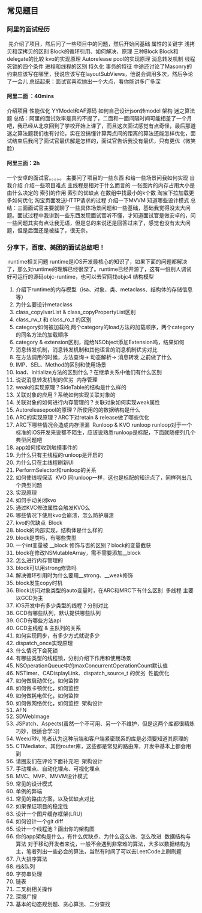 ##  常见题目

### 阿里的面试经历
 先介绍了项目，然后问了一些项目中的问题，然后开始问基础
属性的关键字
浅拷贝和深拷贝的区别
Block的循环引用、如何解决、原理
三种Block
Block和delegate的比较
kvo的实现原理
Autorelease pool的实现原理
消息转发机制
线程死锁的四个条件
进程和线程的区别
持久化
事务的特征
中途还讨论了Masonry的约束应该写在哪里，我说应该写在layoutSubViews，他说会调用多次，然后争论了一会儿
总结起来：面试官喜欢抛出一个大点，看你能讲多广多深
#### 阿里二面 ：40mins
介绍项目
性能优化
YYModel和AF源码
如何自己设计json转model
架构
迷之算法题
总结：阿里的面试效率是真的不提了，二面和一面间隔时间可能相差了一个月吧，我已经从北京回到了学校开始上课了，而且这次面试感觉有点奇怪，最后那道迷之算法题我们也有讨论，实在没搞懂计算两点间的距离的算法还能怎样优化，面试结束后我问了面试官最优解是怎样的，面试官告诉我没有最优，只有更优（微笑脸）

#### 阿里三面：2h
一个安卓的面试官。。。。。
主要问了项目的一些东西 和给一些场景问我如何实现
自我介绍 介绍一些项目难点
主线程是相对于什么而言的
一张图片的内存占用大小是由什么决定的
索引的作用
索引的优缺点
在数组中找最小的k个数
淘宝下拉加载更多如何优化
淘宝页面发送HTTP请求的过程
介绍一下MVVM
知道哪些设计模式
总结：三面面试官主要就聊了一些具体场景问题和一些基础，基础我觉得没太大问题。面试过程中我讲到一些东西发现面试官听不懂，才知道面试官是做安卓的，问一些问题其实有点让我无语，但是总的来说还是回答过来了，感觉也没有太大问题，但是后面还是被挂了，很无奈。
### 分享下，百度、美团的面试总结吧！
 runtime相关问题 runtime是iOS开发最核心的知识了，如果下面的问题都解决了，那么对runtime的理解已经很深了。runtime已经开源了，这有一份别人调试好可运行的源码objc-runtime，也可以去官网找objc4
结构模型
1. 介绍下runtime的内存模型（isa、对象、类、metaclass、结构体的存储信息等） 
2. 为什么要设计metaclass 
3. class_copyIvarList & class_copyPropertyList区别 
4. class_rw_t 和 class_ro_t 的区别 
5. category如何被加载的,两个category的load方法的加载顺序，两个category的同名方法的加载顺序 
6. category & extension区别，能给NSObject添加Extension吗，结果如何 
7. 消息转发机制，消息转发机制和其他语言的消息机制优劣对比 
8. 在方法调用的时候，方法查询-> 动态解析-> 消息转发 之前做了什么 
9. IMP、SEL、Method的区别和使用场景 
10. load、initialize方法的区别什么？在继承关系中他们有什么区别 
11. 说说消息转发机制的优劣 
内存管理
1. weak的实现原理？SideTable的结构是什么样的 
2. 关联对象的应用？系统如何实现关联对象的 
3. 关联对象的如何进行内存管理的？关联对象如何实现weak属性 
4. Autoreleasepool的原理？所使用的的数据结构是什么 
5. ARC的实现原理？ARC下对retain & release做了哪些优化 
6. ARC下哪些情况会造成内存泄漏 
Runloop & KVO runloop runloop对于一个标准的iOS开发来说都不陌生，应该说熟悉runloop是标配，下面就随便列几个典型问题吧
1. app如何接收到触摸事件的 
2. 为什么只有主线程的runloop是开启的 
3. 为什么只在主线程刷新UI 
4. PerformSelector和runloop的关系 
5. 如何使线程保活 
KVO 同runloop一样，这也是标配的知识点了，同样列出几个典型问题
1. 实现原理 
2. 如何手动关闭kvo 
3. 通过KVC修改属性会触发KVO么 
4. 哪些情况下使用kvo会崩溃，怎么防护崩溃 
5. kvo的优缺点 
Block
1. block的内部实现，结构体是什么样的 
2. block是类吗，有哪些类型 
3. 一个int变量被 __block 修饰与否的区别？block的变量截获 
4. block在修改NSMutableArray，需不需要添加__block 
5. 怎么进行内存管理的 
6. block可以用strong修饰吗 
7. 解决循环引用时为什么要用__strong、__weak修饰 
8. block发生copy时机 
9. Block访问对象类型的auto变量时，在ARC和MRC下有什么区别 
多线程 主要以GCD为主
1. iOS开发中有多少类型的线程？分别对比 
2. GCD有哪些队列，默认提供哪些队列 
3. GCD有哪些方法api 
4. GCD主线程 & 主队列的关系 
5. 如何实现同步，有多少方式就说多少 
6. dispatch_once实现原理 
7. 什么情况下会死锁 
8. 有哪些类型的线程锁，分别介绍下作用和使用场景 
9. NSOperationQueue中的maxConcurrentOperationCount默认值 
10. NSTimer、CADisplayLink、dispatch_source_t 的优劣 
性能优化
1. 如何做启动优化，如何监控 
2. 如何做卡顿优化，如何监控 
3. 如何做耗电优化，如何监控 
4. 如何做网络优化，如何监控 
架构设计
1. AFN 
2. SDWebImage 
3. JSPatch、Aspects(虽然一个不可用、另一个不维护，但是这两个库都很精炼巧妙，很适合学习) 
4. Weex/RN, 笔者认为这种前端和客户端紧密联系的库是必须要知道其原理的 
5. CTMediator、其他router库，这些都是常见的路由库，开发中基本上都会用到 
6. 请圈友们在评论下面补充吧 
架构设计
1. 手动埋点、自动化埋点、可视化埋点 
2. MVC、MVP、MVVM设计模式 
3. 常见的设计模式 
4. 单例的弊端 
5. 常见的路由方案，以及优缺点对比 
6. 如果保证项目的稳定性 
7. 设计一个图片缓存框架(LRU) 
8. 如何设计一个git diff 
9. 设计一个线程池？画出你的架构图 
10. 你的app架构是什么，有什么优缺点、为什么这么做、怎么改进 
数据结构与算法 对于移动开发者来说，一般不会遇到非常难的算法，大多以数据结构为主，笔者列出一些必会的算法，当然有时间了可以去LeetCode上刷刷题
1. 八大排序算法 
2. 栈&队列 
3. 字符串处理 
4. 链表 
5. 二叉树相关操作 
6. 深搜广搜 
7. 基本的动态规划题、贪心算法、二分查找 